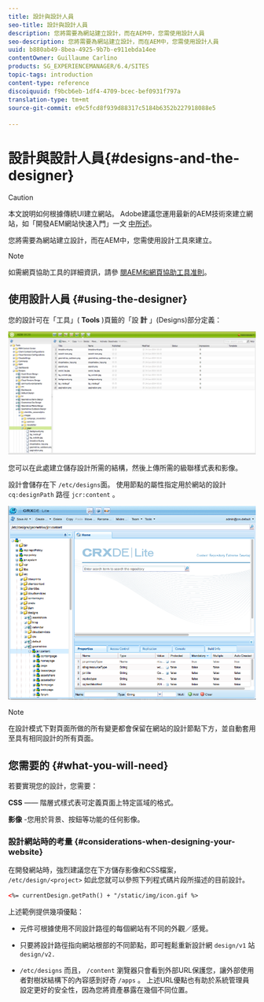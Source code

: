 ```yaml
---
title: 設計與設計人員
seo-title: 設計與設計人員
description: 您將需要為網站建立設計，而在AEM中，您需使用設計人員
seo-description: 您將需要為網站建立設計，而在AEM中，您需使用設計人員
uuid: b880ab49-8bea-4925-9b7b-e911ebda14ee
contentOwner: Guillaume Carlino
products: SG_EXPERIENCEMANAGER/6.4/SITES
topic-tags: introduction
content-type: reference
discoiquuid: f9bcb6eb-1df4-4709-bcec-bef0931f797a
translation-type: tm+mt
source-git-commit: e9c5fcd8f939d88317c5184b6352b227918088e5

---
```



# 設計與設計人員{#designs-and-the-designer}

>[!CAUTION]
>
>本文說明如何根據傳統UI建立網站。 Adobe建議您運用最新的AEM技術來建立網站，如「開發AEM網站快速入門」一文 [中所述](/help/sites-developing/getting-started.md)。

您將需要為網站建立設計，而在AEM中，您需使用設計工具來建立。

>[!NOTE]
>
>如需網頁協助工具的詳細資訊，請參 [閱AEM和網頁協助工具准則](/help/managing/web-accessibility.md)。

## 使用設計人員 {#using-the-designer}

您的設計可在「工具」( **Tools** )頁籤的「設 **計** 」(Designs)部分定義：

![screen_shot_2012-02-01at30237pm](assets/screen_shot_2012-02-01at30237pm.png)

您可以在此處建立儲存設計所需的結構，然後上傳所需的級聯樣式表和影像。

設計會儲存在下 `/etc/designs`面。 使用節點的屬性指定用於網站的設計 `cq:designPath` 路徑 `jcr:content` 。

![chlimage_1-74](assets/chlimage_1-74.png)

>[!NOTE]
>
>在設計模式下對頁面所做的所有變更都會保留在網站的設計節點下方，並自動套用至具有相同設計的所有頁面。

## 您需要的 {#what-you-will-need}

若要實現您的設計，您需要：

**CSS** —— 階層式樣式表可定義頁面上特定區域的格式。

**影像** -您用於背景、按鈕等功能的任何影像。

### 設計網站時的考量 {#considerations-when-designing-your-website}

在開發網站時，強烈建議您在下方儲存影像和CSS檔案， `/etc/design/<project>` 如此您就可以參照下列程式碼片段所描述的目前設計。

```xml
<%= currentDesign.getPath() + "/static/img/icon.gif %>
```

上述範例提供幾項優點：

* 元件可根據使用不同設計路徑的每個網站有不同的外觀／感覺。
* 只要將設計路徑指向網站根部的不同節點，即可輕鬆重新設計網 `design/v1` 站 `design/v2.`

* `/etc/designs` 而且， `/content` 瀏覽器只會看到外部URL保護您，讓外部使用者對樹狀結構下的內容感到好奇 `/apps` 。 上述URL優點也有助於系統管理員設定更好的安全性，因為您將資產暴露在幾個不同位置。


